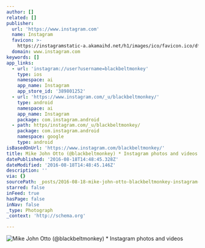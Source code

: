 ```yaml
---
author: []
related: []
publisher:
  url: 'https://www.instagram.com'
  name: Instagram
  favicon: >-
    https://instagramstatic-a.akamaihd.net/h1/images/ico/favicon.ico/dfa85bb1fd63.ico
  domain: www.instagram.com
keywords: []
app_links:
  - url: 'instagram://user?username=blackbeltmonkey'
    type: ios
    namespace: ai
    app_name: Instagram
    app_store_id: '389801252'
  - url: 'https://www.instagram.com/_u/blackbeltmonkey/'
    type: android
    namespace: ai
    app_name: Instagram
    package: com.instagram.android
  - path: https/instagram.com/_u/blackbeltmonkey/
    package: com.instagram.android
    namespace: google
    type: android
isBasedOnUrl: 'https://www.instagram.com/blackbeltmonkey/'
title: Mike John Otto (@blackbeltmonkey) * Instagram photos and videos
datePublished: '2016-08-18T14:48:45.328Z'
dateModified: '2016-08-18T14:48:45.146Z'
description: ''
via: {}
sourcePath: _posts/2016-08-18-mike-john-otto-blackbeltmonkey-instagram-photos-and-vid.md
starred: false
inFeed: true
hasPage: false
inNav: false
_type: Photograph
_context: 'http://schema.org'

---
```

![Mike John Otto (@blackbeltmonkey) * Instagram photos and videos](https://scontent.cdninstagram.com/t51.2885-19/s150x150/12751530_1066374336759319_924528591_a.jpg)